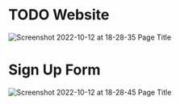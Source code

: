 # TODO Website
![Screenshot 2022-10-12 at 18-28-35 Page Title](https://user-images.githubusercontent.com/99502029/195349731-b7855e9a-2c1a-4dba-ba5e-9aa7875fe343.png)
# Sign Up Form
![Screenshot 2022-10-12 at 18-28-45 Page Title](https://user-images.githubusercontent.com/99502029/195349994-c993b98b-88ba-4038-9a52-32ed12a12d60.png)
